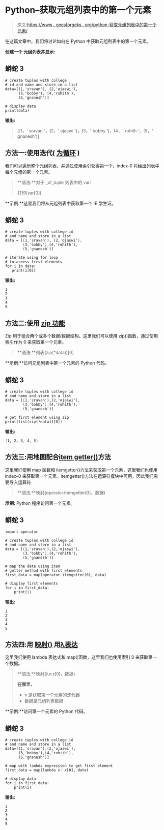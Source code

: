 # Python–获取元组列表中的第一个元素

> 原文:[https://www . geesforgeks . org/python-获取元组列表中的第一个元素/](https://www.geeksforgeeks.org/python-get-first-element-in-list-of-tuples/)

在这篇文章中。我们将讨论如何在 Python 中获取元组列表中的第一个元素。

**创建一个** **元组列表并显示:**

## 蟒蛇 3

```
# create tuples with college
# id and name and store in a list
data=[(1,'sravan'), (2,'ojaswi'),
      (3,'bobby'), (4,'rohith'),
      (5,'gnanesh')]

# display data
print(data)
```

**输出:**

> [(1，' sravan '，(2，' ojaswi ')，(3，' bobby ')，(4，' rohith '，(5，' gnanesh')]

## **方法一:使用迭代(** [**为循环**](https://www.geeksforgeeks.org/python-for-loops/) **)**

我们可以遍历整个元组列表，并通过使用索引获得第一个，index-0 将给出列表中每个元组的第一个元素。

> **语法:**对于 _of_tuple 列表中的 var:
> 
> 打印(var[0])

**示例:**这里我们将从元组列表中获取第一个 IE 学生证。

## 蟒蛇 3

```
# create tuples with college id
# and name and store in a list
data = [(1,'sravan'), (2,'ojaswi'),
        (3,'bobby'),(4,'rohith'),
        (5,'gnanesh')]

# iterate using for loop
# to access first elements
for i in data:
   print(i[0])
```

**输出:**

```
1
2
3
4
5
```

## **方法二:使用** [**zip 功能**](https://www.geeksforgeeks.org/zip-in-python/)

Zip 用于组合两个或多个数据/数据结构。这里我们可以使用 zip()函数，通过使用索引作为 0 来获取第一个元素。

> **语法:**列表(zip(*data))[0]

**示例:**访问元组列表中第一个元素的 Python 代码。

## 蟒蛇 3

```
# create tuples with college id
# and name and store in a list
data = [(1,'sravan'),(2,'ojaswi'),
        (3,'bobby'),(4,'rohith'),
        (5,'gnanesh')]

# get first element using zip
print(list(zip(*data))[0])
```

**输出:**

```
(1, 2, 3, 4, 5)
```

## **方法三:用地图配合**[**item getter()**](https://www.geeksforgeeks.org/ways-sort-list-dictionaries-values-python-using-itemgetter/)**方法**

这里我们使用 map 函数和 itemgetter()方法来获取第一个元素，这里我们也使用 index–0 来获取第一个元素。itemgetter()方法在运算符模块中可用，因此我们需要导入运算符

> **语法:**映射(operator.itemgetter(0)，数据)

**示例:** Python 程序访问第一个元素。

## 蟒蛇 3

```
import operator

# create tuples with college id
# and name and store in a list
data = [(1,'sravan'),(2,'ojaswi'),
        (3,'bobby'),(4,'rohith'),
        (5,'gnanesh')]

# map the data using item
# getter method with first elements
first_data = map(operator.itemgetter(0), data)

# display first elements
for i in first_data:
    print(i)
```

**输出:**

```
1
2
3
4
5
```

## **方法四:用** [**映射()**](https://www.geeksforgeeks.org/python-map-function/) **用**[**λ表达**](https://www.geeksforgeeks.org/python-lambda-anonymous-functions-filter-map-reduce/)

这里我们使用 lambda 表达式和 map()函数，这里我们也使用索引 0 来获取第一个数据。

> **语法:**映射(λx:x[0]，数据)
> 
> **在哪里，**
> 
> *   x 是获取第一个元素的迭代器
> *   数据是元组列表数据

**示例:**访问第一个元素的 Python 代码。

## 蟒蛇 3

```
# create tuples with college id
# and name and store in a list
data=[(1,'sravan'),(2,'ojaswi'),
      (3,'bobby'),(4,'rohith'),
      (5,'gnanesh')]

# map with lambda expression to get first element
first_data = map(lambda x: x[0], data)

# display data
for i in first_data:
    print(i)
```

**输出:**

```
1
2
3
4
5
```